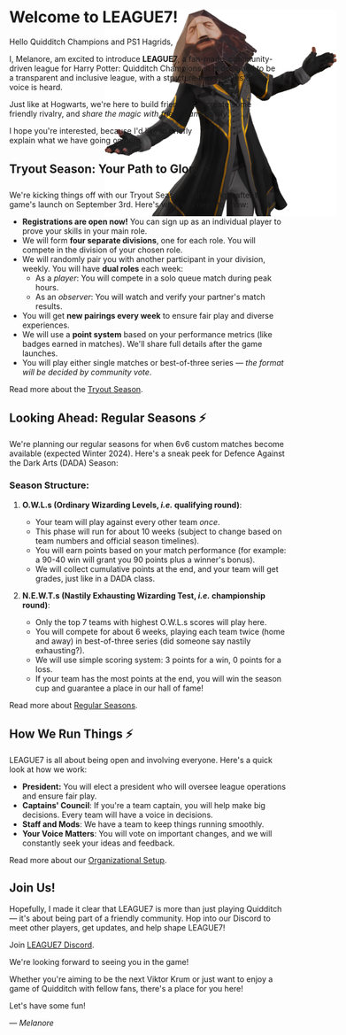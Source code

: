 
<img src="images/l7hagridhalf.png" alt="alt text" width="420"  style="position:absolute;top:92px;left:400px;z-index:-1" >

# Welcome to LEAGUE7!
 
Hello Quidditch Champions and PS1 Hagrids,

<div class="ps1hagridcontainer" style="z-index:2">

I, Melanore, am excited to introduce <b>LEAGUE7</b>, a fan-made, community-<br/>driven league for Harry Potter: Quidditch Champions. It is designed to be<br/> a transparent and inclusive league, with a structure that ensures every<br/> voice is heard. 

Just like at Hogwarts, we're here to build friendships, create some<br/> friendly rivalry, and *share the magic with friends and family*. 

I hope you're interested, because I'd like to briefly <br/> explain what we have going on here.

</div>

## Tryout Season: Your Path to Glory :zap:

We're kicking things off with our Tryout Season, starting right after the game's launch on September 3rd. Here's what you need to know:

- **Registrations are open now!** You can sign up as an individual player to prove your skills in your main role.
- We will form **four separate divisions**, one for each role. You will compete in the division of your chosen role.
- We will randomly pair you with another participant in your division, weekly. You will have **dual roles** each week:
  - As a *player*: You will compete in a solo queue match during peak hours.
  - As an *observer*: You will watch and verify your partner's match results.
- You will get **new pairings every week** to ensure fair play and diverse experiences.
- We will use a **point system** based on your performance metrics (like badges earned in matches). We'll share full details after the game launches.
- You will play either single matches or best-of-three series &mdash; *the format will be decided by community vote*.

Read more about the <span style="color:#ffbd00">[Tryout Season](tryout-season.md)</span>. 

## Looking Ahead: Regular Seasons :zap:

We're planning our regular seasons for when 6v6 custom matches become available (expected Winter 2024). Here's a sneak peek for Defence Against the Dark Arts (DADA) Season:

### Season Structure:
1. **O.W.L.s (Ordinary Wizarding Levels, *i.e.* qualifying round)**:
   - Your team will play against every other team *once*.
   - This phase will run for about 10 weeks (subject to change based on team numbers and official season timelines).
   - You will earn points based on your match performance (for example: a 90-40 win will grant you 90 points plus a winner's bonus).
   - We will collect cumulative points at the end, and your team will get grades, just like in a DADA class.

2. **N.E.W.T.s (Nastily Exhausting Wizarding Test, *i.e.* championship round)**:
   - Only the top 7 teams with highest O.W.L.s scores will play here.
   - You will compete for about 6 weeks, playing each team twice (home and away) in best-of-three series (did someone say nastily exhausting?).
   - We will use simple scoring system: 3 points for a win, 0 points for a loss.
   - If your team has the most points at the end, you will win the season cup and guarantee a place in our hall of fame!

Read more about <span style="color:#ffbd00">[Regular Seasons](seasonal-guidelines.md)</span>. 

## How We Run Things :zap:

LEAGUE7 is all about being open and involving everyone. Here's a quick look at how we work:
- **President:** You will elect a president who will oversee league operations and ensure fair play.
- **Captains' Council**: If you're a team captain, you will help make big decisions. Every team will have a voice in decisions.
- **Staff and Mods**: We have a team to keep things running smoothly.
- **Your Voice Matters**: You will vote on important changes, and we will constantly seek your ideas and feedback.

Read more about our <span style="color:#ffbd00">[Organizational Setup](organizational-guidelines.md)</span>. 

## Join Us!

Hopefully, I made it clear that LEAGUE7 is more than just playing Quidditch &mdash; it's about being part of a friendly community. Hop into our Discord to meet other players, get updates, and help shape LEAGUE7!

Join <span style="color:#ffbd00">[LEAGUE7 Discord](https://discord.gg/nekcxCwrHc)</span>.

We're looking forward to seeing you in the game!

Whether you're aiming to be the next Viktor Krum or just want to enjoy a game of Quidditch with fellow fans, there's a place for you here! 

Let's have some fun!

&mdash; *Melanore*

